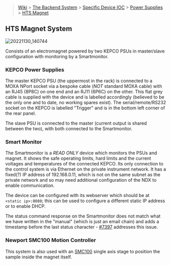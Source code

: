 > [Wiki](Home) > [The Backend System](The-Backend-System) > [Specific Device IOC](Specific-Device-IOC) > [Power Supplies](Power-Supplies) > [HTS Magnet](HTS-Magnet)

## HTS Magnet System
![20221130_140744](https://user-images.githubusercontent.com/14823767/204819524-231b166f-1085-4ad6-b43e-59eb3096af49.jpg)


Consists of an electromagnet powered by two KEPCO PSUs in master/slave configuration with monitoring by a Smartmonitor.

### KEPCO Power Supplies

The master KEPCO PSU (the uppermost in the rack) is connected to a MOXA NPort socket via a bespoke cable (_NOT_ standard MOXA cable) with an RJ45 (8P8C) on one end and an RJ11 (6P6C) on the other.  This flat grey cable is supplied with the device and is labelled accordingly (believed to be the only one and to date, no working spares exist).  The serial/remote/RS232 socket on the KEPCO is labelled "Trigger" and is in the bottom left corner of the rear panel.

The slave PSU is connected to the master (current output is shared between the two), with both connected to the Smartmonitor.

### Smart Monitor

The Smartmonitor is a _READ ONLY_ device which monitors the PSUs and magnet.  It shows the safe operating limits, hard limits and the current voltages and temperatures of the connected KEPCO.  Its only connection to the control system is via Ethernet on the private instrument network.  It has a fixed(?) IP address of 192.168.0.11, which is not on the same subnet as the private network and so may need additional configuration of the NDX to enable communication.

The device can be configured with its webserver which should be at `<static ip>:8080`; this can be used to configure a different static IP address or to enable DHCP. 

The status command response on the Smartmonitor does not match what we have written in the "manual" (which is just an email chain) and adds a timestamp before the last status character - [#7397](https://github.com/ISISComputingGroup/IBEX/issues/7397) addresses this issue.

### Newport SMC100 Motion Controller

This system is also used with an [SMC100](https://github.com/ISISComputingGroup/ibex_developers_manual/wiki/SMC100) single axis stage to position the sample inside the magnet itself.
